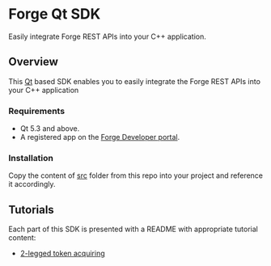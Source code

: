 # Forge Qt SDK

Easily integrate Forge REST APIs into your C++ application.

## Overview

This [Qt](https://www.qt.io//) based SDK enables you to easily integrate
the Forge REST APIs into your C++ application
<!--, including <a
href="https://developer.autodesk.com/en/docs/oauth/v2/overview/"
target="_blank">OAuth</a>, <a
href="https://developer.autodesk.com/en/docs/data/v2/overview/"
target="_blank">Data Management</a>, <a
href="https://developer.autodesk.com/en/docs/model-derivative/v2/overview/"
target="_blank">Model Derivative</a>, and <a
href="https://developer.autodesk.com/en/docs/design-automation/v2/overview/"
target="_blank">Design Automation</a>.
-->
### Requirements

* Qt 5.3 and above.
* A registered app on the <a
  href="https://developer.autodesk.com/myapps" target="_blank">Forge
  Developer portal</a>.

### Installation

Copy the content of [src](./src) folder from this repo into your project
 and reference it accordingly.

## Tutorials

Each part of this SDK is presented with a README with appropriate
 tutorial content:

 - [2-legged token acquiring](src/oauth)
